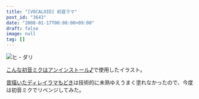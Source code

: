 ```yaml
---
title: "[VOCALOID] 初音ラマ"
post_id: "3643"
date: "2008-01-17T00:00:00+09:00"
draft: false
image: null
tag: []
---
```



![ヒ・ダリ](/image/illustrations/miku/lama_s.jpg)

[こんな初音ミクはアンインストール♪](http://www.nicovideo.jp/watch/sm2197976)で使用したイラスト。

[昔描いたディレイラマもどき](http://lama.danmaq.com/lamarisa/)は技術的に未熟ゆえうまく塗れなかったので、今度は初音ミクでリベンジしてみた。
